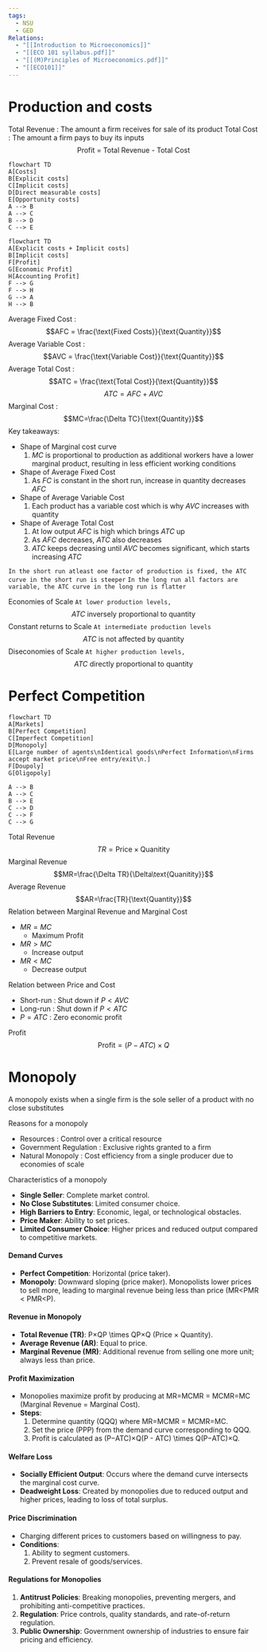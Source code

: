 ```yaml
---
tags:
  - NSU
  - GED
Relations:
  - "[[Introduction to Microeconomics]]"
  - "[[ECO 101 syllabus.pdf]]"
  - "[[(M)Principles of Microeconomics.pdf]]"
  - "[[ECO101]]"
---
```


# Production and costs
Total Revenue : The amount a firm receives for sale of its product 
Total Cost : The amount a firm pays to buy its inputs 
$$\text{Profit = Total Revenue - Total Cost}$$
```mermaid
flowchart TD
A[Costs]
B[Explicit costs]
C[Implicit costs]
D[Direct measurable costs]
E[Opportunity costs]
A --> B
A --> C
B --> D
C --> E
```

```mermaid
flowchart TD
A[Explicit costs + Implicit costs]
B[Implicit costs]
F[Profit]
G[Economic Profit]
H[Accounting Profit]
F --> G
F --> H
G --> A
H --> B
```

Average Fixed Cost :
$$AFC = \frac{\text{Fixed Costs}}{\text{Quantity}}$$
Average Variable Cost : 
$$AVC = \frac{\text{Variable Cost}}{\text{Quantity}}$$Average Total Cost :
$$ATC = \frac{\text{Total Cost}}{\text{Quantity}}$$
$$ATC = AFC + AVC$$
Marginal Cost : $$MC=\frac{\Delta TC}{\text{Quantity}}$$
Key takeaways:
- Shape of Marginal cost curve
	1. $MC$ is proportional to production as additional workers have a lower marginal product, resulting in less efficient working conditions
- Shape of Average Fixed Cost
	1. As $FC$ is constant in the short run, increase in quantity decreases $AFC$ 
- Shape of Average Variable Cost
	1. Each product has a variable cost which is why $AVC$ increases with quantity
- Shape of Average Total Cost
	1. At low output $AFC$ is high which brings $ATC$ up
	2. As $AFC$ decreases, $ATC$ also decreases
	3. $ATC$ keeps decreasing until $AVC$ becomes significant, which starts increasing $ATC$

`In the short run atleast one factor of production is fixed, the ATC curve in the short run is steeper`
`In the long run all factors are variable, the ATC curve in the long run is flatter`

Economies of Scale
`At lower production levels,`
$$ATC\text{ inversely proportional to quantity}$$
Constant returns to Scale
`At intermediate production levels`
$$ATC \text{ is not affected by quantity}$$
Diseconomies of Scale
`At higher production levels,`
$$ATC\text{ directly proportional to quantity}$$

# Perfect Competition
```mermaid
flowchart TD
A[Markets]
B[Perfect Competition]
C[Imperfect Competition]
D[Monopoly]
E[Large number of agents\nIdentical goods\nPerfect Information\nFirms accept market price\nFree entry/exit\n.]
F[Doupoly]
G[Oligopoly]

A --> B
A --> C
B --> E
C --> D
C --> F
C --> G
```

Total Revenue$$TR = \text{Price}\times \text{Quanitity}$$
Marginal Revenue$$MR=\frac{\Delta TR}{\Delta\text{Quanitity}}$$Average Revenue$$AR=\frac{TR}{\text{Quantity}}$$
Relation between Marginal Revenue and Marginal Cost
- $MR = MC$
	- Maximum Profit
- $MR > MC$
	- Increase output
- $MR<MC$ 
	- Decrease output

Relation between Price and Cost
- Short-run : Shut down if $P<AVC$
- Long-run : Shut down if $P< ATC$ 
- $P = ATC$ : Zero economic profit

Profit$$\text{Profit} = (P-ATC)\times Q$$
# Monopoly
A monopoly exists when a single firm is the sole seller of a product with no close substitutes

Reasons for a monopoly
- Resources : Control over a critical resource
- Government Regulation : Exclusive rights granted to a firm
- Natural Monopoly : Cost efficiency from a single producer due to economies of scale

Characteristics of a monopoly
- **Single Seller**: Complete market control.
- **No Close Substitutes**: Limited consumer choice.
- **High Barriers to Entry**: Economic, legal, or technological obstacles.
- **Price Maker**: Ability to set prices.
- **Limited Consumer Choice**: Higher prices and reduced output compared to competitive markets.

#### **Demand Curves**

- **Perfect Competition**: Horizontal (price taker).
- **Monopoly**: Downward sloping (price maker). Monopolists lower prices to sell more, leading to marginal revenue being less than price (MR<PMR < PMR<P).

#### **Revenue in Monopoly**

- **Total Revenue (TR)**: P×QP \times QP×Q (Price × Quantity).
- **Average Revenue (AR)**: Equal to price.
- **Marginal Revenue (MR)**: Additional revenue from selling one more unit; always less than price.

#### **Profit Maximization**

- Monopolies maximize profit by producing at MR=MCMR = MCMR=MC (Marginal Revenue = Marginal Cost).
- **Steps**:
    1. Determine quantity (QQQ) where MR=MCMR = MCMR=MC.
    2. Set the price (PPP) from the demand curve corresponding to QQQ.
    3. Profit is calculated as (P−ATC)×Q(P - ATC) \times Q(P−ATC)×Q.

#### **Welfare Loss**

- **Socially Efficient Output**: Occurs where the demand curve intersects the marginal cost curve.
- **Deadweight Loss**: Created by monopolies due to reduced output and higher prices, leading to loss of total surplus.

#### **Price Discrimination**

- Charging different prices to customers based on willingness to pay.
- **Conditions**:
    1. Ability to segment customers.
    2. Prevent resale of goods/services.

#### **Regulations for Monopolies**

1. **Antitrust Policies**: Breaking monopolies, preventing mergers, and prohibiting anti-competitive practices.
2. **Regulation**: Price controls, quality standards, and rate-of-return regulation.
3. **Public Ownership**: Government ownership of industries to ensure fair pricing and efficiency.